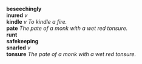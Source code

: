 
__beseechingly__  
__inured__ _v_  
__kindle__ _v_ _To kindle a fire._  
__pate__ _The pate of a monk with a wet red tonsure._  
__runt__  
__safekeeping__  
__snarled__ _v_  
__tonsure__ _The pate of a monk with a wet red tonsure._  
